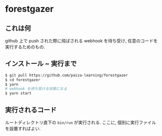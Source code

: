 # forestgazer

## これは何

github 上で push された際に飛ばされる webhook を待ち受け, 任意のコードを実行するためのもの.

## インストール ~ 実行まで

```sh
$ git pull https://github.com/paiza-learning/forestgazer
$ cd forestgazer
$ yarn
# webhook を待ち受ける状態になる
$ yarn start
```

## 実行されるコード

ルートディレクトリ直下の `bin/run` が実行される. ここに, 個別に実行ファイルを設置すればよい.
